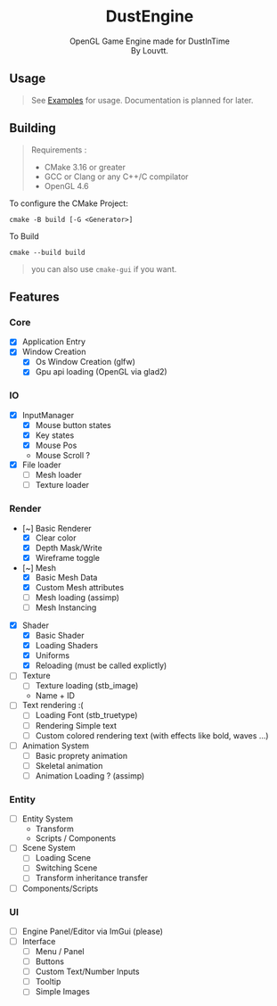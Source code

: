 <div align="center">

# DustEngine

OpenGL Game Engine made for DustInTime <br/>
By Louvtt.

</div>

## Usage

> See [Examples](./examples/) for usage. Documentation is planned for later.

## Building

> Requirements :
> - CMake 3.16 or greater
> - GCC or Clang or any C++/C compilator
> - OpenGL 4.6

To configure the CMake Project: 

```cmake -B build [-G <Generator>]```

To Build

```cmake --build build```

> you can also use `cmake-gui` if you want.

## Features

### Core

- [x] Application Entry
- [x] Window Creation
    - [x] Os Window Creation (glfw)
    - [x] Gpu api loading (OpenGL via glad2)

### IO

- [x] InputManager
    - [x] Mouse button states
    - [x] Key states
    - [x] Mouse Pos
    - Mouse Scroll ?
- [x] File loader
    - [ ] Mesh loader
    - [ ] Texture loader 

### Render

- [~] Basic Renderer
    - [x] Clear color
    - [x] Depth Mask/Write
    - [x] Wireframe toggle
- [~] Mesh
    - [x] Basic Mesh Data
    - [x] Custom Mesh attributes
    - [ ] Mesh loading (assimp)
    - [ ] Mesh Instancing
- [x] Shader
    - [x] Basic Shader
    - [x] Loading Shaders
    - [x] Uniforms
    - [x] Reloading (must be called explictly)
- [ ] Texture
    - [ ] Texture loading (stb_image)
    - Name + ID
- [ ] Text rendering :(
    - [ ] Loading Font (stb_truetype)
    - [ ] Rendering Simple text
    - [ ] Custom colored rendering text (with effects like bold, waves ...)
- [ ] Animation System
    - [ ] Basic proprety animation
    - [ ] Skeletal animation
    - [ ] Animation Loading ? (assimp)

### Entity

- [ ] Entity System
    - Transform 
    - Scripts / Components
- [ ] Scene System
    - [ ] Loading Scene
    - [ ] Switching Scene
    - [ ] Transform inheritance transfer
- [ ] Components/Scripts

### UI

- [ ] Engine Panel/Editor via ImGui (please)
- [ ] Interface
    - [ ] Menu / Panel
    - [ ] Buttons
    - [ ] Custom Text/Number Inputs
    - [ ] Tooltip
    - [ ] Simple Images
